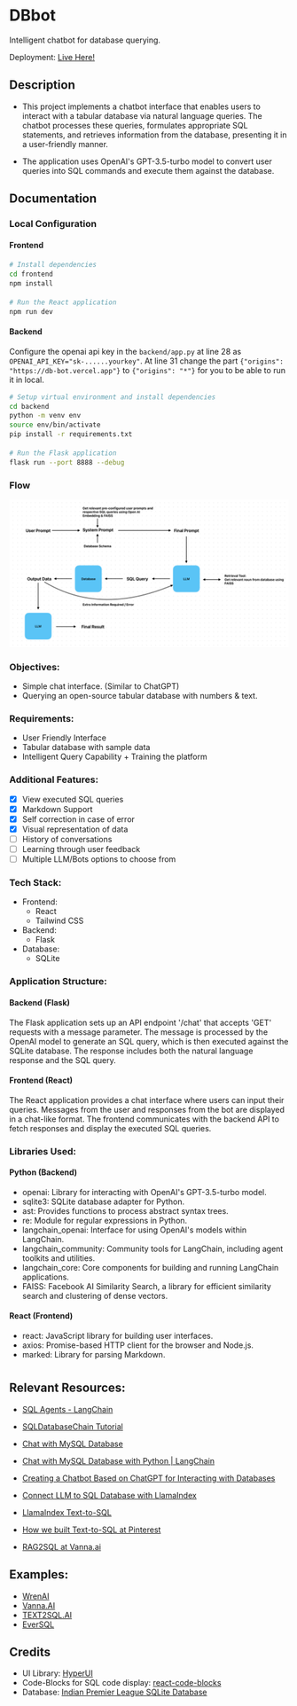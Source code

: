 # DBbot

Intelligent chatbot for database querying.

Deployment: [Live Here!](https://db-bot.vercel.app)

## Description
- This project implements a chatbot interface that enables users to interact with a tabular database via natural language queries. The chatbot processes these queries, formulates appropriate SQL statements, and retrieves information from the database, presenting it in a user-friendly manner.

- The application uses OpenAI's GPT-3.5-turbo model to convert user queries into SQL commands and execute them against the database.

## Documentation

### Local Configuration

#### Frontend
```bash
# Install dependencies
cd frontend
npm install

# Run the React application
npm run dev
```

#### Backend

Configure the openai api key in the ```backend/app.py``` at line 28 as ```OPENAI_API_KEY="sk-......yourkey"```.
At line 31 change the part ```{"origins": "https://db-bot.vercel.app"}``` to ```{"origins": "*"}``` for you to be able to run it in local.

```bash
# Setup virtual environment and install dependencies
cd backend
python -m venv env
source env/bin/activate
pip install -r requirements.txt

# Run the Flask application
flask run --port 8888 --debug
```

### Flow

![Flow](./flow1.png "flow")

### Objectives:
- Simple chat interface. (Similar to ChatGPT)
- Querying an open-source tabular database with numbers & text.

### Requirements:
- User Friendly Interface
- Tabular database with sample data
- Intelligent Query Capability + Training the platform

### Additional Features:
- [x] View executed SQL queries
- [x] Markdown Support
- [x] Self correction in case of error
- [x] Visual representation of data
- [ ] History of conversations
- [ ] Learning through user feedback
- [ ] Multiple LLM/Bots options to choose from

### Tech Stack:
- Frontend:
    - React
    - Tailwind CSS
- Backend:
    - Flask
- Database:
    - SQLite

### Application Structure:
#### Backend (Flask)
The Flask application sets up an API endpoint '/chat' that accepts 'GET' requests with a message parameter. The message is processed by the OpenAI model to generate an SQL query, which is then executed against the SQLite database. The response includes both the natural language response and the SQL query.

#### Frontend (React)
The React application provides a chat interface where users can input their queries. Messages from the user and responses from the bot are displayed in a chat-like format. The frontend communicates with the backend API to fetch responses and display the executed SQL queries.

### Libraries Used:
#### Python (Backend)
- openai: Library for interacting with OpenAI's GPT-3.5-turbo model.
- sqlite3: SQLite database adapter for Python.
- ast: Provides functions to process abstract syntax trees.
- re: Module for regular expressions in Python.
- langchain_openai: Interface for using OpenAI's models within LangChain.
- langchain_community: Community tools for LangChain, including agent toolkits and utilities.
- langchain_core: Core components for building and running LangChain applications.
- FAISS: Facebook AI Similarity Search, a library for efficient similarity search and clustering of dense vectors.

#### React (Frontend)
- react: JavaScript library for building user interfaces.
- axios: Promise-based HTTP client for the browser and Node.js.
- marked: Library for parsing Markdown.

#

## Relevant Resources:
- [SQL Agents - LangChain](https://python.langchain.com/v0.1/docs/use_cases/sql/agents/)

- [SQLDatabaseChain Tutorial](https://github.com/bhattbhavesh91/langchain-crashcourse/blob/main/sql-agent-notebook.ipynb)

- [Chat with MySQL Database](https://youtu.be/YqqRkuizNN4?si=6dNIEt4oitMyUqGs)

- [Chat with MySQL Database with Python | LangChain](https://youtu.be/9ccl1_Wu24Q?si=WhOcMZIyIpMH6K5g)

- [Creating a Chatbot Based on ChatGPT for Interacting with Databases](https://www.clearpeaks.com/creating-a-chatbot-based-on-chatgpt-for-interacting-with-databases/)

- [Connect LLM to SQL Database with LlamaIndex](https://www.restack.io/docs/llamaindex-knowledge-connect-llm-to-sql-database-llamaindex#clvn95w410eznhjp2nj57343t)

- [LlamaIndex Text-to-SQL](https://colab.research.google.com/github/jerryjliu/llama_index/blob/main/docs/docs/examples/index_structs/struct_indices/SQLIndexDemo.ipynb#scrollTo=1c09089a-6bcd-48db-8120-a84c8da3f82e)

- [How we built Text-to-SQL at Pinterest](https://medium.com/pinterest-engineering/how-we-built-text-to-sql-at-pinterest-30bad30dabff)

- [RAG2SQL at Vanna.ai ](https://angelina-yang.medium.com/no-more-text2sql-its-now-rag2sql-760742c78b80)

## Examples:
- [WrenAI](https://www.getwren.ai/)
- [Vanna.AI](https://vanna.ai/)
- [TEXT2SQL.AI](https://www.text2sql.ai/)
- [EverSQL](https://www.eversql.com/text-to-sql/)

## Credits
- UI Library: [HyperUI](https://www.hyperui.dev/)
- Code-Blocks for SQL code display: [react-code-blocks](https://github.com/rajinwonderland/react-code-blocks)
- Database: [Indian Premier League SQLite Database](https://www.kaggle.com/datasets/harsha547/ipldatabase)
